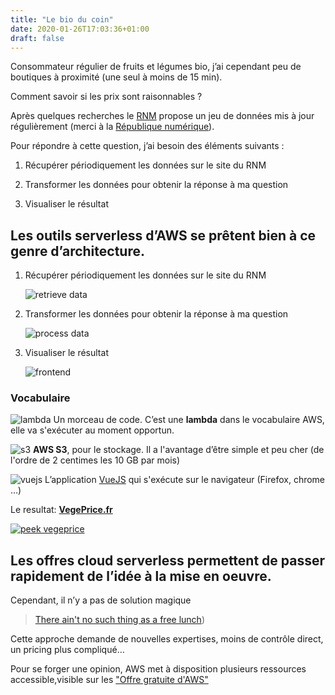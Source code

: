 ```yaml
---
title: "Le bio du coin"
date: 2020-01-26T17:03:36+01:00
draft: false
---
```


Consommateur régulier de fruits et légumes bio, j’ai cependant peu de
boutiques à proximité (une seul à moins de 15 min).

Comment savoir si les prix sont raisonnables ?

Après quelques recherches le [RNM](https://rnm.franceagrimer.fr/accueil)
propose un jeu de données mis à jour régulièrement (merci à la
[République numérique](https://www.legifrance.gouv.fr/affichTexte.do?cidTexte=JORFTEXT000033202746&dateTexte=&categorieLien=id)).


Pour répondre à cette question, j’ai besoin des éléments suivants :

1. Récupérer périodiquement les données sur le site du RNM

2. Transformer les données pour obtenir la réponse à ma question

3. Visualiser le résultat

<!--remettre en ordre-->

## Les outils serverless d’AWS se prêtent bien à ce genre d’architecture.

1. Récupérer périodiquement les données sur le site du RNM

   ![retrieve data](/img/vegeprice/image5.png)

2. Transformer les données pour obtenir la réponse à ma question

   ![process data](/img/vegeprice/image3.png)

3. Visualiser le résultat

   ![frontend](/img/vegeprice/image1.png)

### Vocabulaire

![lambda](/img/vegeprice/image6.png) Un morceau de code. C’est une **lambda** dans le vocabulaire AWS, elle va s'exécuter au moment opportun.

![s3](/img/vegeprice/image4.png) **AWS S3**, pour le stockage. Il a l'avantage d’être simple et peu cher (de
l'ordre de 2 centimes les 10 GB par mois)

![vuejs](/img/vegeprice/image2.png) L’application [VueJS](https://vuejs.org/) qui s'exécute sur le navigateur (Firefox,
chrome …)

Le resultat: **[VegePrice.fr](https://www.vegeprice.fr)**

[![peek vegeprice](/img/vegeprice/peek-vegeprice.apng)](https://www.vegeprice.fr)

## Les offres cloud serverless permettent de passer rapidement de l’idée à la mise en oeuvre.

Cependant, il n’y a pas de solution magique

> [There ain't no such thing as a free
> lunch](https://en.wikipedia.org/wiki/There_ain%27t_no_such_thing_as_a_free_lunch))

Cette approche demande de nouvelles expertises, moins de
contrôle direct, un pricing plus compliqué…

Pour se forger une opinion,
AWS met à disposition plusieurs ressources accessible,visible sur les
["Offre gratuite
d'AWS"](https://aws.amazon.com/fr/free/?audit=2019q1&all-free-tier.sort-by=item.additionalFields.SortRank&all-free-tier.sort-order=asc&awsf.Free%20Tier%20Types=tier%23always-free)
